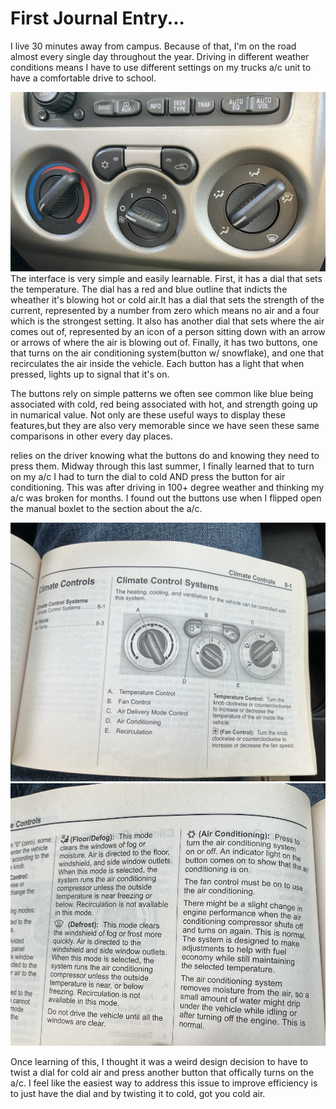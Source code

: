 # First Journal Entry...
   I live 30 minutes away from campus. Because of that, I'm on the road almost every single day throughout the year. Driving in different weather conditions means I have to use different settings on my trucks a/c unit to have a comfortable drive to school.

![picture of ac unit](/assets/a:cdash.png)
   The interface is very simple and easily learnable. First, it has a dial that sets the temperature. The dial has a red and blue outline that indicts the wheather it's blowing hot or cold air.It has a dial that sets the strength of the current, represented by a number from zero which means no air and a four which is the strongest setting. It also has another dial that sets where the air comes out of, represented by an icon of a person sitting down with an arrow or arrows of where the air is blowing out of. Finally, it has two buttons, one that turns on the air conditioning system(button w/ snowflake), and one that recirculates the air inside the vehicle. Each button has a light that when pressed, lights up to signal that it's on. 

   The buttons rely on simple patterns we often see common like blue being associated with cold, red being associated with hot, and strength going up in numarical value. Not only are these useful ways to display these features,but they are also very memorable since we have seen these same comparisons in other every day places.
   
   relies on the driver knowing what the buttons do and knowing they need to press them. Midway through this last summer, I finally learned that to turn on my a/c I had to turn the dial to cold AND press the button for air conditioning. This was after driving in 100+ degree weather and thinking my a/c was broken for months. I found out the buttons use when I flipped open the manual boxlet to the section about the a/c. 

   ![pic of booklet1](/assets/booklet1.png)
   ![pic of booklet2](/assets/booklet2.png)
   
   Once learning of this, I thought it was a weird design decision to have to twist a dial for cold air and press another button that offically turns on the a/c. I feel like the easiest way to address this issue to improve efficiency is to just have the dial and by twisting it to cold, got you cold air. 
